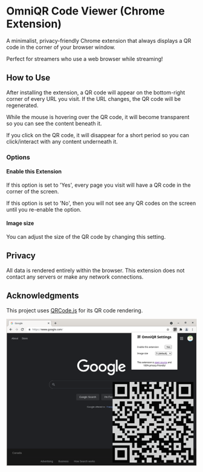 # OmniQR Code Viewer (Chrome Extension)

A minimalist, privacy-friendly Chrome extension that always displays a QR code in the corner of your browser window.

Perfect for streamers who use a web browser while streaming!

## How to Use

After installing the extension, a QR code will appear on the bottom-right corner of every URL you visit. If the URL changes, the QR code will be regenerated.

While the mouse is hovering over the QR code, it will become transparent so you can see the content beneath it.

If you click on the QR code, it will disappear for a short period so you can click/interact with any content underneath it.

### Options

#### Enable this Extension

If this option is set to 'Yes', every page you visit will have a QR code in the corner of the screen.

If this option is set to 'No', then you will not see any QR codes on the screen until you re-enable the option.

#### Image size

You can adjust the size of the QR code by changing this setting.

## Privacy

All data is rendered entirely within the browser. This extension does not contact any servers or make any network connections.

## Acknowledgments

This project uses [QRCode.js](https://github.com/davidshimjs/qrcodejs) for its QR code rendering.


![OmniQR Screenshot](/assets/screenshot.png "Screenshot")
